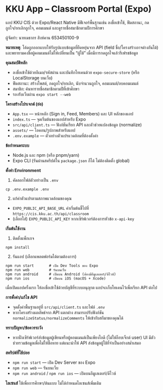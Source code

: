 # KKU App – Classroom Portal (Expo)

แอป KKU CIS ด้วย Expo/React Native มีฟีเจอร์พื้นฐานเช่น ลงชื่อเข้าใช้, ฟีดสถานะ, กดถูกใจ/ยกเลิกถูกใจ, คอมเมนต์ และดูรายชื่อสมาชิกตามปีการศึกษา

ผู้จัดทำ: นายเมธากร สิงห์คาน  653450100-9

**หมายเหตุ**: โค้ดถูกออกแบบให้รับรูปแบบข้อมูลที่ยืดหยุ่นจาก API (field ชื่อ/โครงสร้างอาจต่างกันได้) และพยายามคงชื่อผู้คอมเมนต์ไม่ให้เปลี่ยนเป็น “ผู้ใช้” เมื่อมีการกดถูกใจแล้วรีเฟรชข้อมูล

**คุณสมบัติหลัก**
- ลงชื่อเข้าใช้ด้วยอีเมล/รหัสผ่าน และบันทึกโทเคนด้วย `expo-secure-store` (หรือ LocalStorage บนเว็บ)
- ฟีดสถานะ: สร้างโพสต์, กดถูกใจ/ยกเลิก, นับจำนวนถูกใจ, คอมเมนต์/ลบคอมเมนต์
- สมาชิก: ค้นหารายชื่อสมาชิกตามปีที่เข้าศึกษา
- รองรับเว็บผ่าน `expo start --web`

**โครงสร้างโปรเจกต์ (ย่อ)**
- `App.tsx` — หน้าหลัก (Sign in, Feed, Members) และ UI หลักของแอป
- `index.ts` — จุดเริ่มต้นของแอปสำหรับ Expo
- `src/api/client.ts` — ฟังก์ชันเรียก API และตัวช่วยแปลงข้อมูล (normalize)
- `assets/` — ไอคอน/รูปภาพสำหรับแอป
- `.env.example` — ตัวอย่างตัวแปรแวดล้อมที่ต้องตั้งค่า

**ข้อกำหนดระบบ**
- Node.js และ npm (หรือ pnpm/yarn)
- Expo CLI (รันผ่านสคริปต์ใน `package.json` ก็ได้ ไม่ต้องติดตั้ง global)

**ตั้งค่า Environment**
1) คัดลอกไฟล์ตัวอย่างเป็น `.env`
```
cp .env.example .env
```
2) แก้ค่าตัวแปรตามสภาพแวดล้อมของคุณ
- `EXPO_PUBLIC_API_BASE_URL` ค่าเริ่มต้นชี้ไปที่ `https://cis.kku.ac.th/api/classroom`
- (เลือกใส่) `EXPO_PUBLIC_API_KEY` หากเซิร์ฟเวอร์ต้องการหัวข้อ `x-api-key`

**เริ่มต้นใช้งาน**
1) ติดตั้งแพ็กเกจ
```
npm install
```
2) รันแอป (เลือกแพลตฟอร์มได้ตามต้องการ)
```
npm run start       # เปิด Dev Tools ของ Expo
npm run web         # รันบนเว็บ
npm run android     # เปิดบน Android (ต้องมีอีมูเลเตอร์/ดีไวซ์)
npm run ios         # เปิดบน iOS (macOS + Xcode)
```

เมื่อเปิดแอปครั้งแรก ให้ลงชื่อเข้าใช้ด้วยบัญชีที่ระบบอนุญาต แอปจะเก็บโทเคนไว้เพื่อเรียก API ต่อไป

**การตั้งค่า/แก้ไข API**
- จุดตั้งค่าพื้นฐานอยู่ที่ `src/api/client.ts` และไฟล์ `.env`
- หากโครงสร้างผลลัพธ์จาก API แตกต่าง สามารถปรับฟังก์ชัน `normalizeStatus/normalizeComments` ให้เข้ากับสกีมาของคุณได้

**ทราบปัญหา/ข้อควรระวัง**
- หากฝั่งเซิร์ฟเวอร์ส่งข้อมูลผู้เขียนหรือผู้คอมเมนต์เป็นเพียงไอดี (ไม่ใช่อ็อบเจ็กต์ user) UI มีตัวช่วยรวมข้อมูลเพื่อไม่ให้ชื่อหาย แต่แนะนำให้ API ส่งข้อมูลผู้ใช้ที่จำเป็นอย่างสม่ำเสมอ

**สคริปต์ที่ใช้บ่อย**
- `npm run start` — เปิด Dev Server ของ Expo
- `npm run web` — รันบนเว็บ
- `npm run android` / `npm run ios` — เปิดบนอีมูเลเตอร์/ดีไวซ์

**ไลเซนส์**
ใช้เพื่อการศึกษา/ต้นแบบ ไม่ได้กำหนดไลเซนส์เพิ่มเติม

